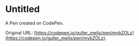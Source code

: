 # Untitled

A Pen created on CodePen.

Original URL: [https://codepen.io/guller_melis/pen/mybZOLz](https://codepen.io/guller_melis/pen/mybZOLz).

